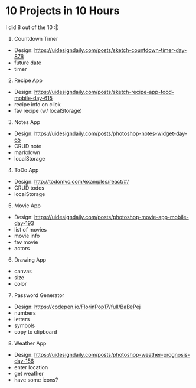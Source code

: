 # 10 Projects in 10 Hours

I did 8 out of the 10 :|)

1. Countdown Timer

-   Design: https://uidesigndaily.com/posts/sketch-countdown-timer-day-876
-   future date
-   timer

2. Recipe App

-   Design: https://uidesigndaily.com/posts/sketch-recipe-app-food-mobile-day-615
-   recipe info on click
-   fav recipe (w/ localStorage)

3. Notes App

-   Design: https://uidesigndaily.com/posts/photoshop-notes-widget-day-65
-   CRUD note
-   markdown
-   localStorage

4. ToDo App

-   Design: http://todomvc.com/examples/react/#/
-   CRUD todos
-   localStorage

5. Movie App

-   Design: https://uidesigndaily.com/posts/photoshop-movie-app-mobile-day-193
-   list of movies
-   movie info
-   fav movie
-   actors

6. Drawing App

-   canvas
-   size
-   color

7. Password Generator

-   Design: https://codepen.io/FlorinPop17/full/BaBePej
-   numbers
-   letters
-   symbols
-   copy to clipboard

8. Weather App

-   Design: https://uidesigndaily.com/posts/photoshop-weather-prognosis-day-156
-   enter location
-   get weather
-   have some icons?
